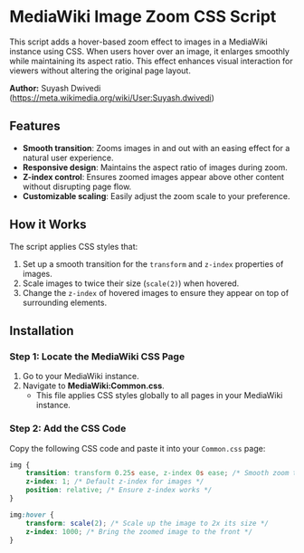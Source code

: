 # MediaWiki Image Zoom CSS Script

This script adds a hover-based zoom effect to images in a MediaWiki instance using CSS. When users hover over an image, it enlarges smoothly while maintaining its aspect ratio. This effect enhances visual interaction for viewers without altering the original page layout.

**Author:** Suyash Dwivedi (https://meta.wikimedia.org/wiki/User:Suyash.dwivedi)

## Features

- **Smooth transition**: Zooms images in and out with an easing effect for a natural user experience.
- **Responsive design**: Maintains the aspect ratio of images during zoom.
- **Z-index control**: Ensures zoomed images appear above other content without disrupting page flow.
- **Customizable scaling**: Easily adjust the zoom scale to your preference.

## How it Works

The script applies CSS styles that:
1. Set up a smooth transition for the `transform` and `z-index` properties of images.
2. Scale images to twice their size (`scale(2)`) when hovered.
3. Change the `z-index` of hovered images to ensure they appear on top of surrounding elements.

## Installation

### Step 1: Locate the MediaWiki CSS Page

1. Go to your MediaWiki instance.
2. Navigate to **MediaWiki:Common.css**.
   - This file applies CSS styles globally to all pages in your MediaWiki instance.

### Step 2: Add the CSS Code

Copy the following CSS code and paste it into your `Common.css` page:

```css
img {
    transition: transform 0.25s ease, z-index 0s ease; /* Smooth zoom transition and instant z-index change */
    z-index: 1; /* Default z-index for images */
    position: relative; /* Ensure z-index works */
}

img:hover {
    transform: scale(2); /* Scale up the image to 2x its size */
    z-index: 1000; /* Bring the zoomed image to the front */
}
